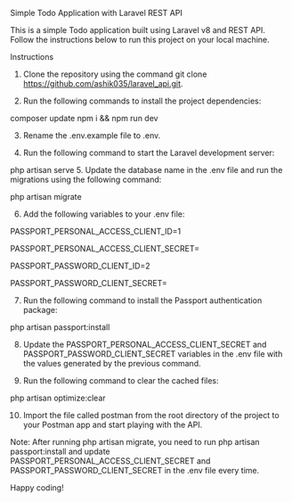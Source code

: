 Simple Todo Application with Laravel REST API

This is a simple Todo application built using Laravel v8 and REST API. Follow the instructions below to run this project on your local machine.

Instructions
1. Clone the repository using the command git clone https://github.com/ashik035/laravel_api.git.


2. Run the following commands to install the project dependencies:

 
composer update
npm i && npm run dev


3. Rename the .env.example file to .env.

4. Run the following command to start the Laravel development server:


php artisan serve
5. Update the database name in the .env file and run the migrations using the following command:


php artisan migrate

6. Add the following variables to your .env file:
 
PASSPORT_PERSONAL_ACCESS_CLIENT_ID=1 

PASSPORT_PERSONAL_ACCESS_CLIENT_SECRET=

PASSPORT_PASSWORD_CLIENT_ID=2

PASSPORT_PASSWORD_CLIENT_SECRET=


7. Run the following command to install the Passport authentication package:
 
php artisan passport:install

8. Update the PASSPORT_PERSONAL_ACCESS_CLIENT_SECRET and PASSPORT_PASSWORD_CLIENT_SECRET variables in the .env file with the values generated by the previous command.

9. Run the following command to clear the cached files:

 
php artisan optimize:clear

10. Import the file called postman from the root directory of the project to your Postman app and start playing with the API.

Note: After running php artisan migrate, you need to run php artisan passport:install and update PASSPORT_PERSONAL_ACCESS_CLIENT_SECRET and PASSPORT_PASSWORD_CLIENT_SECRET in the .env file every time.

Happy coding!
